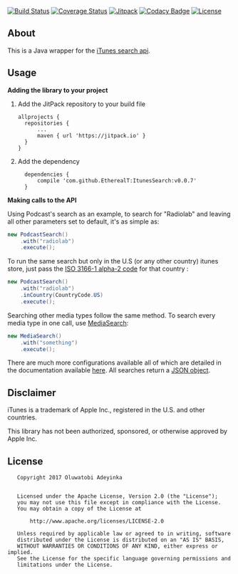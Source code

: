 [![Build Status](https://travis-ci.org/EtherealT/ItunesSearch.svg?branch=master&maxAge=1)](https://travis-ci.org/EtherealT/ItunesSearch)
[![Coverage Status](https://coveralls.io/repos/github/EtherealT/ItunesSearch/badge.svg?branch=master&maxAge=1)](https://coveralls.io/github/EtherealT/ItunesSearch?branch=master)
[![Jitpack](https://jitpack.io/v/EtherealT/ItunesSearch.svg?maxAge=1)](https://jitpack.io/#EtherealT/ItunesSearch)
[![Codacy Badge](https://api.codacy.com/project/badge/Grade/6139acc8bc4c44dd91d73fa2456ec52d)](https://www.codacy.com/app/EtherealT/ItunesSearch?utm_source=github.com&amp;utm_medium=referral&amp;utm_content=EtherealT/ItunesSearch&amp;utm_campaign=Badge_Grade)
[![License](https://img.shields.io/badge/License-Apache%202.0-blue.svg?maxAge=1)](https://opensource.org/licenses/Apache-2.0)
<!--[![GitHub version](https://badge.fury.io/gh/etherealt%2Fitunessearch.svg)](https://github.com/EtherealT/ItunesSearch/releases)-->

## About
This is a Java wrapper for the [iTunes search api](https://affiliate.itunes.apple.com/resources/documentation/itunes-store-web-service-search-api/).

## Usage
**Adding the library to your project**

1. Add the JitPack repository to your build file
      ```Gradle
      allprojects {
        repositories {
            ...
            maven { url 'https://jitpack.io' }
        }
      }
      ```
      
2. Add the dependency
      ```Gradle
        dependencies {
            compile 'com.github.EtherealT:ItunesSearch:v0.0.7'
        }
      ```
      
**Making calls to the API**

Using Podcast's search as an example, to search for "Radiolab" and leaving all other parameters set to default, it's as simple as:
```java
new PodcastSearch()
    .with("radiolab")
    .execute();
```

To run the same search but only in the U.S (or any other country) itunes store, just pass the [ISO 3166-1 alpha-2 code](https://en.wikipedia.org/wiki/ISO_3166-1_alpha-2) 
for that country :
```java
new PodcastSearch()
    .with("radiolab")
    .inCountry(CountryCode.US)
    .execute();
```

Searching other media types follow the same method. To search every media type in one call, use [MediaSearch](https://etherealt.github.io/ItunesSearch/docs/):
```java
new MediaSearch()
    .with("something")
    .execute();
```
There are much more configurations available all of which are detailed in the documentation available [here](https://etherealt.github.io/ItunesSearch/docs/).
All searches return a [JSON object](https://stleary.github.io/JSON-java/).

## Disclaimer
iTunes is a trademark of Apple Inc., registered in the U.S. and other countries.

This library has not been authorized, sponsored, or otherwise approved by Apple Inc.

## License

```
   Copyright 2017 Oluwatobi Adeyinka

   
   Licensed under the Apache License, Version 2.0 (the "License");
   you may not use this file except in compliance with the License.
   You may obtain a copy of the License at

       http://www.apache.org/licenses/LICENSE-2.0

   Unless required by applicable law or agreed to in writing, software
   distributed under the License is distributed on an "AS IS" BASIS,
   WITHOUT WARRANTIES OR CONDITIONS OF ANY KIND, either express or implied.
   See the License for the specific language governing permissions and
   limitations under the License.
```